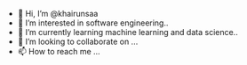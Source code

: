 - 👋 Hi, I’m @khairunsaa
- 👀 I’m interested in software engineering..
- 🌱 I’m currently learning machine learning and data science..
- 💞️ I’m looking to collaborate on ...
- 📫 How to reach me ...

<!---
khairunsaa/khairunsaa is a ✨ special ✨ repository because its `README.md` (this file) appears on your GitHub profile.
You can click the Preview link to take a look at your changes.
--->
